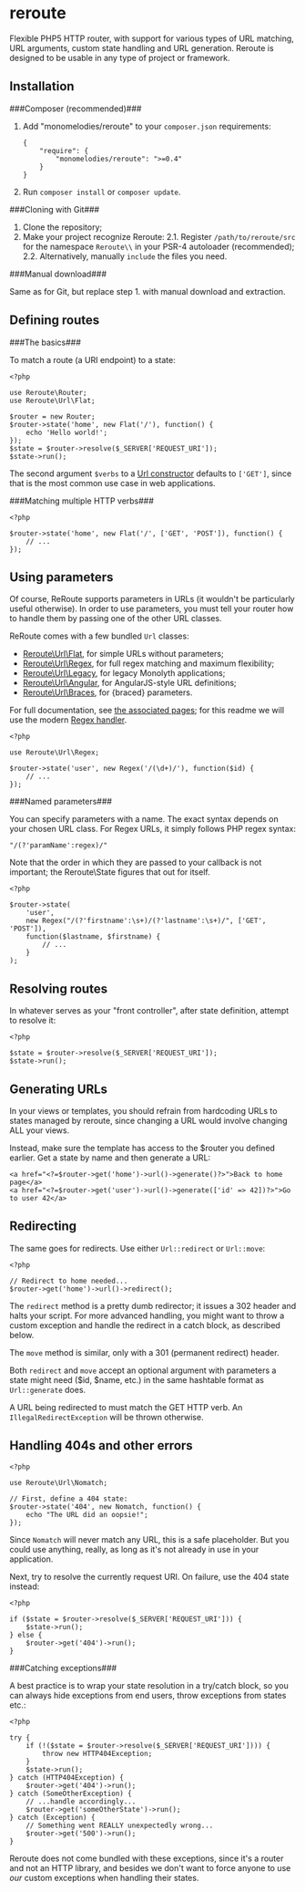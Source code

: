 # reroute
Flexible PHP5 HTTP router, with support for various types of URL matching,
URL arguments, custom state handling and URL generation. Reroute is designed
to be usable in any type of project or framework.

Installation
------------

###Composer (recommended)###

1. Add "monomelodies/reroute" to your `composer.json` requirements:
    ```
    {
        "require": {
            "monomelodies/reroute": ">=0.4"
        }
    }
    ```
2. Run `composer install` or `composer update`.

###Cloning with Git###

1. Clone the repository;
2. Make your project recognize Reroute:
    2.1. Register `/path/to/reroute/src` for the namespace `Reroute\\` in your
        PSR-4 autoloader (recommended);
    2.2. Alternatively, manually `include` the files you need.

###Manual download###

Same as for Git, but replace step 1. with manual download and extraction.

Defining routes
---------------

###The basics###

To match a route (a URI endpoint) to a state:

    <?php

    use Reroute\Router;
    use Reroute\Url\Flat;

    $router = new Router;
    $router->state('home', new Flat('/'), function() {
        echo 'Hello world!';
    });
    $state = $router->resolve($_SERVER['REQUEST_URI']);
    $state->run();

The second argument `$verbs` to a [Url constructor](url) defaults to
`['GET']`, since that is the most common use case in web applications.

###Matching multiple HTTP verbs###

    <?php

    $router->state('home', new Flat('/', ['GET', 'POST']), function() {
        // ...
    });

Using parameters
----------------

Of course, ReRoute supports parameters in URLs (it wouldn't be particularly
useful otherwise). In order to use parameters, you must tell your router how
to handle them by passing one of the other URL classes.

ReRoute comes with a few bundled `Url` classes:

- [Reroute\Url\Flat](url#flat), for simple URLs without parameters;
- [Reroute\Url\Regex](url#regex), for full regex matching and maximum flexibility;
- [Reroute\Url\Legacy](url#legacy), for legacy Monolyth applications;
- [Reroute\Url\Angular](url#angular), for AngularJS-style URL definitions;
- [Reroute\Url\Braces](url#braces), for {braced} parameters.

For full documentation, see [the associated pages](url); for this
readme we will use the modern [Regex handler](url#regex).

    <?php

    use Reroute\Url\Regex;

    $router->state('user', new Regex('/(\d+)/'), function($id) {
        // ...
    });

###Named parameters###

You can specify parameters with a name. The exact syntax depends on your chosen
URL class. For Regex URLs, it simply follows PHP regex syntax:

    "/(?'paramName':regex)/"

Note that the order in which they are passed to your callback is not important;
the Reroute\State figures that out for itself.

    <?php

    $router->state(
        'user',
        new Regex("/(?'firstname':\s+)/(?'lastname':\s+)/", ['GET', 'POST']),
        function($lastname, $firstname) {
            // ...
        }
    );

Resolving routes
----------------

In whatever serves as your "front controller", after state definition, attempt
to resolve it:

    <?php

    $state = $router->resolve($_SERVER['REQUEST_URI']);
    $state->run();

Generating URLs
---------------

In your views or templates, you should refrain from hardcoding URLs to states
managed by reroute, since changing a URL would involve changing ALL your views.

Instead, make sure the template has access to the $router you defined earlier.
Get a state by name and then generate a URL:

    <a href="<?=$router->get('home')->url()->generate()?>">Back to home page</a>
    <a href="<?=$router->get('user')->url()->generate(['id' => 42])?>">Go to user 42</a>

Redirecting
-----------

The same goes for redirects. Use either `Url::redirect` or `Url::move`:

    <?php

    // Redirect to home needed...
    $router->get('home')->url()->redirect();

The `redirect` method is a pretty dumb redirector; it issues a 302 header and
halts your script. For more advanced handling, you might want to throw a custom
exception and handle the redirect in a catch block, as described below.

The `move` method is similar, only with a 301 (permanent redirect) header.

Both `redirect` and `move` accept an optional argument with parameters a state
might need ($id, $name, etc.) in the same hashtable format as `Url::generate`
does.

A URL being redirected to must match the GET HTTP verb. An
`IllegalRedirectException` will be thrown otherwise.

Handling 404s and other errors
------------------------------

    <?php

    use Reroute\Url\Nomatch;

    // First, define a 404 state:
    $router->state('404', new Nomatch, function() {
        echo "The URL did an oopsie!";
    });

Since `Nomatch` will never match any URL, this is a safe placeholder. But you
could use anything, really, as long as it's not already in use in your
application.

Next, try to resolve the currently request URI. On failure, use the 404 state
instead:

    <?php

    if ($state = $router->resolve($_SERVER['REQUEST_URI'])) {
        $state->run();
    } else {
        $router->get('404')->run();
    }

###Catching exceptions###

A best practice is to wrap your state resolution in a try/catch block, so you
can always hide exceptions from end users, throw exceptions from states etc.:

    <?php
    
    try {
        if (!($state = $router->resolve($_SERVER['REQUEST_URI']))) {
            throw new HTTP404Exception;
        }
        $state->run();
    } catch (HTTP404Exception) {
        $router->get('404')->run();
    } catch (SomeOtherException) {
        // ...handle accordingly...
        $router->get('someOtherState')->run();
    } catch (Exception) {
        // Something went REALLY unexpectedly wrong...
        $router->get('500')->run();
    }

Reroute does not come bundled with these exceptions, since it's a router and
not an HTTP library, and besides we don't want to force anyone to use _our_
custom exceptions when handling their states.
